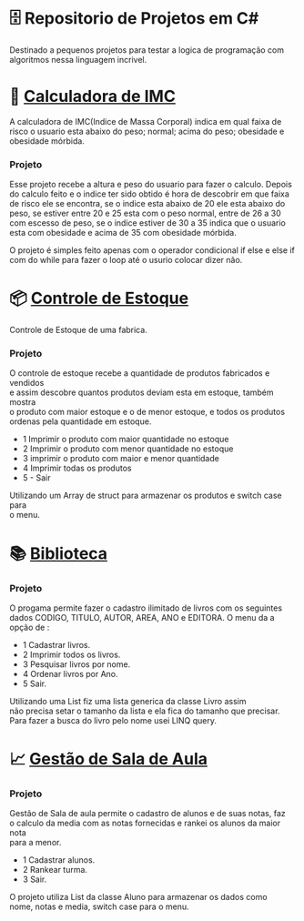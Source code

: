 # 🗄 Repositorio de Projetos em C#

Destinado a pequenos projetos para testar a logica de programação com algoritmos nessa linguagem incrivel.

# 🧮 [Calculadora de IMC](https://github.com/raphael-rfa/csharp/blob/main/CalculoDoIMC/CalculoDoIMC/Program.cs)

A calculadora de IMC(Indice de Massa Corporal) indica em qual faixa de  
risco o usuario esta abaixo do peso; normal; acima do peso; obesidade e  
obesidade mórbida.

### Projeto

Esse projeto recebe a altura e peso do usuario para fazer o calculo. 
Depois do calculo feito e o indice ter sido obtido é hora de descobrir
em que faixa de risco ele se encontra, se o indice esta abaixo de 20 ele
esta abaixo do peso, se estiver entre 20 e 25 esta com o peso normal, entre
de 26 a 30 com escesso de peso, se o indice estiver de 30 a 35 indica que o
usuario esta com obesidade e acima de 35 com obesidade mórbida.

O projeto é simples feito apenas com o operador condicional if else e else if  
com do while para fazer o loop até o usurio colocar dizer não.

# 📦 [Controle de Estoque](https://github.com/raphael-rfa/csharp/blob/main/ControleDeEstoque/ControleDeEstoque/Program.cs)

Controle de Estoque de uma fabrica.

### Projeto

O controle de estoque recebe a quantidade de produtos fabricados e vendidos   
e assim descobre quantos produtos deviam esta em estoque, também mostra  
o produto com maior estoque e o de menor estoque, e todos os produtos  
ordenas pela quantidade em estoque.

- 1 Imprimir o produto com maior quantidade no estoque
- 2 Imprimir o produto com menor quantidade no estoque
- 3 imprimir o produto com maior e menor quantidade
- 4 Imprimir todas os produtos
 - 5 - Sair
 
Utilizando um Array de struct para armazenar os produtos e switch case para  
o menu.


# 📚 [Biblioteca](https://github.com/raphael-rfa/Projetos-em-Csharp/blob/main/Biblioteca/Biblioteca/Program.cs)

### Projeto

O progama permite fazer o cadastro ilimitado de livros com os seguintes   
dados CODIGO, TITULO, AUTOR, AREA, ANO e EDITORA. O menu da a opção de : 

- 1 Cadastrar livros.
- 2 Imprimir todos os livros.
- 3 Pesquisar livros por nome.
- 4 Ordenar livros por Ano.
- 5 Sair.

Utilizando uma List<T> fiz uma lista generica da classe Livro assim  
não precisa setar o tamanho da lista e ela fica do tamanho que precisar.  
Para fazer a busca do livro pelo nome usei LINQ query.

# 📈 [Gestão de Sala de Aula](https://github.com/raphael-rfa/Projetos-em-Csharp/blob/main/GestaoDeSalaDeAula/Gest%C3%A3oDeSalaDeAula/Program.cs)

### Projeto

Gestão de Sala de aula permite o cadastro de alunos e de suas notas, faz  
o calculo da media com as notas fornecidas e rankei os alunos da maior nota  
para a menor.

- 1 Cadastrar alunos.
- 2 Rankear turma.
- 3 Sair.

O projeto utiliza List<T> da classe Aluno para armazenar os dados como  
nome, notas e media, switch case para o menu.
